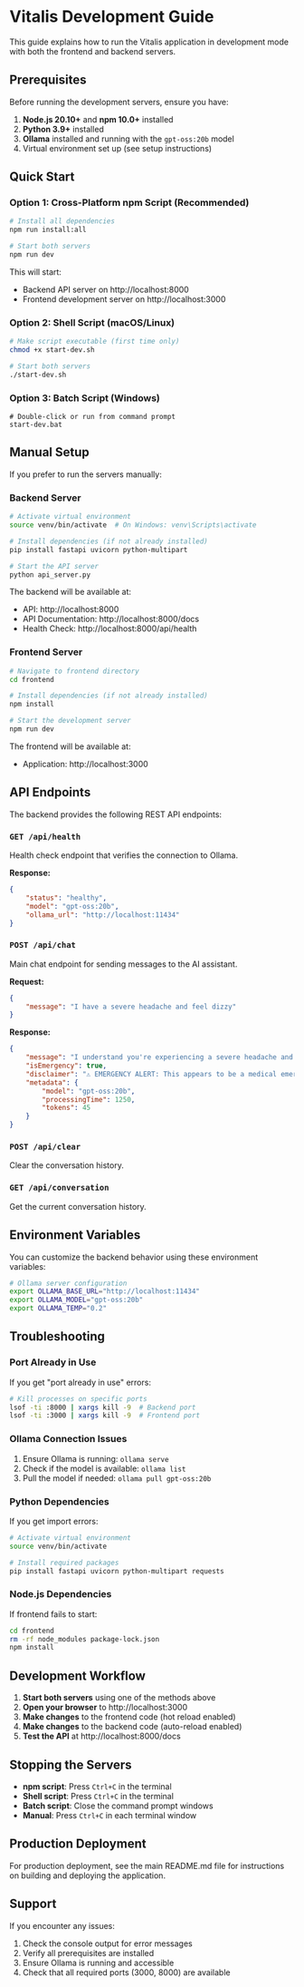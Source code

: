 # Vitalis Development Guide

This guide explains how to run the Vitalis application in development mode with both the frontend and backend servers.

## Prerequisites

Before running the development servers, ensure you have:

1. **Node.js 20.10+** and **npm 10.0+** installed
2. **Python 3.9+** installed
3. **Ollama** installed and running with the `gpt-oss:20b` model
4. Virtual environment set up (see setup instructions)

## Quick Start

### Option 1: Cross-Platform npm Script (Recommended)

```bash
# Install all dependencies
npm run install:all

# Start both servers
npm run dev
```

This will start:

- Backend API server on http://localhost:8000
- Frontend development server on http://localhost:3000

### Option 2: Shell Script (macOS/Linux)

```bash
# Make script executable (first time only)
chmod +x start-dev.sh

# Start both servers
./start-dev.sh
```

### Option 3: Batch Script (Windows)

```batch
# Double-click or run from command prompt
start-dev.bat
```

## Manual Setup

If you prefer to run the servers manually:

### Backend Server

```bash
# Activate virtual environment
source venv/bin/activate  # On Windows: venv\Scripts\activate

# Install dependencies (if not already installed)
pip install fastapi uvicorn python-multipart

# Start the API server
python api_server.py
```

The backend will be available at:

- API: http://localhost:8000
- API Documentation: http://localhost:8000/docs
- Health Check: http://localhost:8000/api/health

### Frontend Server

```bash
# Navigate to frontend directory
cd frontend

# Install dependencies (if not already installed)
npm install

# Start the development server
npm run dev
```

The frontend will be available at:

- Application: http://localhost:3000

## API Endpoints

The backend provides the following REST API endpoints:

### `GET /api/health`

Health check endpoint that verifies the connection to Ollama.

**Response:**

```json
{
	"status": "healthy",
	"model": "gpt-oss:20b",
	"ollama_url": "http://localhost:11434"
}
```

### `POST /api/chat`

Main chat endpoint for sending messages to the AI assistant.

**Request:**

```json
{
	"message": "I have a severe headache and feel dizzy"
}
```

**Response:**

```json
{
	"message": "I understand you're experiencing a severe headache and dizziness. This could be serious...",
	"isEmergency": true,
	"disclaimer": "⚠️ EMERGENCY ALERT: This appears to be a medical emergency...",
	"metadata": {
		"model": "gpt-oss:20b",
		"processingTime": 1250,
		"tokens": 45
	}
}
```

### `POST /api/clear`

Clear the conversation history.

### `GET /api/conversation`

Get the current conversation history.

## Environment Variables

You can customize the backend behavior using these environment variables:

```bash
# Ollama server configuration
export OLLAMA_BASE_URL="http://localhost:11434"
export OLLAMA_MODEL="gpt-oss:20b"
export OLLAMA_TEMP="0.2"
```

## Troubleshooting

### Port Already in Use

If you get "port already in use" errors:

```bash
# Kill processes on specific ports
lsof -ti :8000 | xargs kill -9  # Backend port
lsof -ti :3000 | xargs kill -9  # Frontend port
```

### Ollama Connection Issues

1. Ensure Ollama is running: `ollama serve`
2. Check if the model is available: `ollama list`
3. Pull the model if needed: `ollama pull gpt-oss:20b`

### Python Dependencies

If you get import errors:

```bash
# Activate virtual environment
source venv/bin/activate

# Install required packages
pip install fastapi uvicorn python-multipart requests
```

### Node.js Dependencies

If frontend fails to start:

```bash
cd frontend
rm -rf node_modules package-lock.json
npm install
```

## Development Workflow

1. **Start both servers** using one of the methods above
2. **Open your browser** to http://localhost:3000
3. **Make changes** to the frontend code (hot reload enabled)
4. **Make changes** to the backend code (auto-reload enabled)
5. **Test the API** at http://localhost:8000/docs

## Stopping the Servers

- **npm script**: Press `Ctrl+C` in the terminal
- **Shell script**: Press `Ctrl+C` in the terminal
- **Batch script**: Close the command prompt windows
- **Manual**: Press `Ctrl+C` in each terminal window

## Production Deployment

For production deployment, see the main README.md file for instructions on building and deploying the application.

## Support

If you encounter any issues:

1. Check the console output for error messages
2. Verify all prerequisites are installed
3. Ensure Ollama is running and accessible
4. Check that all required ports (3000, 8000) are available
